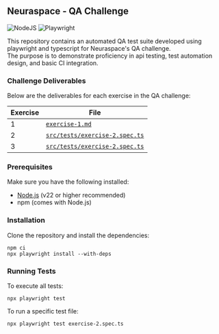 ## Neuraspace - QA Challenge

![NodeJS](https://img.shields.io/badge/node.js-6DA55F?style=for-the-badge&logo=node.js&logoColor=white)
![Playwright](https://img.shields.io/badge/-playwright-%232EAD33?style=for-the-badge&logo=playwright&logoColor=white)

This repository contains an automated QA test suite developed using playwright and typescript for Neuraspace's QA challenge.  
The purpose is to demonstrate proficiency in api testing, test automation design, and basic CI integration.

### Challenge Deliverables

Below are the deliverables for each exercise in the QA challenge:

| Exercise | File |
|----------|------|
| 1        | [`exercise-1.md`](./exercise-1.md) |
| 2        | [`src/tests/exercise-2.spec.ts`](./src/tests/exercise-2.spec.ts) |
| 3        | [`src/tests/exercise-2.spec.ts`](./src/tests/exercise-2.spec.ts) |

### Prerequisites

Make sure you have the following installed:

- [Node.js](https://nodejs.org/) (v22 or higher recommended)
- npm (comes with Node.js)

### Installation

Clone the repository and install the dependencies:

```
npm ci
npx playwright install --with-deps
```

### Running Tests

To execute all tests:

```
npx playwright test
```
To run a specific test file:
```
npx playwright test exercise-2.spec.ts
```
